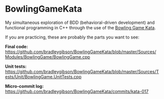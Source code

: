 # BowlingGameKata

My simultaneous exploration of BDD (behavioral-driven development) and functional programming in C++ through the use of the [Bowling Game Kata](http://butunclebob.com/ArticleS.UncleBob.TheBowlingGameKata).

If you are practicing, these are probably the parts you want to see:

**Final code:**  
https://github.com/bradleygibson/BowlingGameKata/blob/master/Sources/Modules/BowlingGame/BowlingGame.cpp

**Unit tests:**  
https://github.com/bradleygibson/BowlingGameKata/blob/master/Sources/Tests/Unit/BowlingGame.UnitTests.cpp

**Micro-commit log:**  
https://github.com/bradleygibson/BowlingGameKata/commits/kata-017
